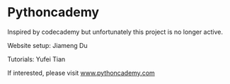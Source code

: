 # Pythoncademy  
Inspired by codecademy but unfortunately this project is no longer active.

Website setup: Jiameng Du

Tutorials: Yufei Tian

If interested, please visit www.pythoncademy.com
